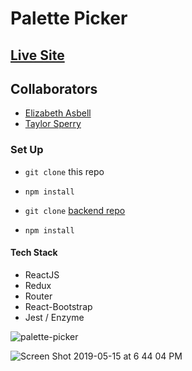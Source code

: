# Palette Picker

## [Live Site](https://palette-picker-ui.herokuapp.com/)

## Collaborators
- [Elizabeth Asbell](https://github.com/easbell)
- [Taylor Sperry](https://github.com/taylorsperry)

### Set Up
- `git clone` this repo
- `npm install`

- `git clone` [backend repo](https://github.com/taylorsperry/palette-picker)
- `npm install`

#### Tech Stack
- ReactJS
- Redux
- Router
- React-Bootstrap
- Jest / Enzyme

![palette-picker](https://user-images.githubusercontent.com/34728115/57818430-15924d80-7741-11e9-8317-dbae81505dff.gif)

![Screen Shot 2019-05-15 at 6 44 04 PM](https://user-images.githubusercontent.com/34728115/57818519-715cd680-7741-11e9-8478-772ded151c56.png)
